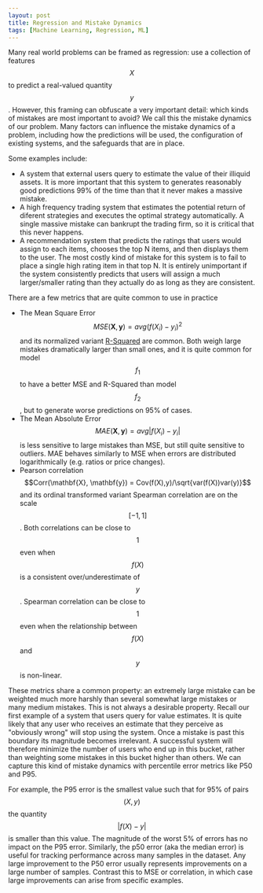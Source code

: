 ```yaml
---
layout: post
title: Regression and Mistake Dynamics
tags: [Machine Learning, Regression, ML]
---
```

<script> 
  (function(i,s,o,g,r,a,m){i['GoogleAnalyticsObject']=r;i[r]=i[r]||function(){
  (i[r].q=i[r].q||[]).push(arguments)},i[r].l=1*new Date();a=s.createElement(o),
  m=s.getElementsByTagName(o)[0];a.async=1;a.src=g;m.parentNode.insertBefore(a,m)
  })(window,document,'script','https://www.google-analytics.com/analytics.js','ga');

  ga('create', 'UA-82391879-1', 'auto');
  ga('send', 'pageview');

</script>



Many real world problems can be framed as regression: use a collection of features $$X$$ to predict a real-valued quantity $$y$$. However, this framing can obfuscate a very important detail: which kinds of mistakes are most important to avoid? We call this the mistake dynamics of our problem. Many factors can influence the mistake dynamics of a problem, including how the predictions will be used, the configuration of existing systems, and the safeguards that are in place.

Some examples include:
* A system that external users query to estimate the value of their illiquid assets. It is more important that this system to generates reasonably good predictions 99% of the time than that it never makes a massive mistake.
* A high frequency trading system that estimates the potential return of diferent strategies and executes the optimal strategy automatically. A single massive mistake can bankrupt the trading firm, so it is critical that this never happens. 
* A recommendation system that predicts the ratings that users would assign to each items, chooses the top N items, and then displays them to the user. The most costly kind of mistake for this system is to fail to place a single high rating item in that top N. It is entirely unimportant if the system consistently predicts that users will assign a much larger/smaller rating than they actually do as long as they are consistent. 


There are a few metrics that are quite common to use in practice
* The Mean Square Error $$MSE(\mathbf{X}, \mathbf{y}) = avg (f(X_i) - y_i)^2$$ and its normalized variant [R-Squared](https://danshiebler.com/2017-6-25-metrics) are common. Both weigh large mistakes dramatically larger than small ones, and it is quite common for model $$f_1$$ to have a better MSE and R-Squared than model $$f_2$$, but to generate worse predictions on 95% of cases.
* The Mean Absolute Error $$MAE(\mathbf{X}, \mathbf{y}) = avg \vert f(X_i) - y_i \vert$$ is less sensitive to large mistakes than MSE, but still quite sensitive to outliers. MAE behaves similarly to MSE when errors are distributed logarithmically (e.g. ratios or price changes).
* Pearson correlation $$Corr(\mathbf{X}, \mathbf{y}) = Cov(f(X),y)/\sqrt{var(f(X))var(y)}$$ and its ordinal transformed variant Spearman correlation are on the scale $$[-1,1]$$. Both correlations can be close to $$1$$ even when $$f(X)$$ is a consistent over/underestimate of $$y$$. Spearman correlation can be close to $$1$$ even when the relationship between $$f(X)$$ and $$y$$ is non-linear. 

These metrics share a common property: an extremely large mistake can be weighted much more harshly than several somewhat large mistakes or many medium mistakes. This is not always a desirable property. Recall our first example of a system that users query for value estimates. It is quite likely that any user who receives an estimate that they perceive as "obviously wrong" will stop using the system. Once a mistake is past this boundary its magnitude becomes irrelevant. A successful system will therefore minimize the number of users who end up in this bucket, rather than weighting some mistakes in this bucket higher than others. We can capture this kind of mistake dynamics with percentile error metrics like P50 and P95.

For example, the P95 error is the smallest value such that for 95% of pairs $$(X, y)$$ the quantity $$ \vert f(X) - y \vert$$ is smaller than this value. The magnitude of the worst 5% of errors has no impact on the P95 error. Similarly, the p50 error (aka the median error) is useful for tracking performance across many samples in the dataset. Any large improvement to the P50 error usually represents improvements on a large number of samples. Contrast this to MSE or correlation, in which case large improvements can arise from specific examples.




<!-- 

* A demand forecasting system that a large distributor builds to inform their supply strategy of an item with a very short shelf life. Both consistent small mistakes and infrequent large mistakes will erode the distributor's margin and be equally damaging. 

There are a few metrics that are quite common to use in practice
* The Mean Square Error (MSE) of our model $$f$$ is the average of the squared differences $$(f(X) - y)^2$$ between our model predictions and target values. MSE is very commonly used, probably because of its relationship with the normal distribution. Despite being a darling of statisticians MSE is often not the best metric for real world regression problems. It weighs large mistakes dramatically larger than small ones, and it is quite common for model A to have a better MSE than model B, but to generate worse predictions on 95% of cases. Note that MSE is often reported as [R-Squared](https://danshiebler.com/2017-6-25-metrics)), which is scaled from $$[0,1]$$ and equivalent up to a constant factor determined by the distribution of $$y$$.
* The Mean Absolute Error (MAE) of our model $$f$$ is the average of the absolute values of the differences $$|f(X) - y|$$ between our model predictions and target values. MAE is less sensitive to large mistakes than MSE, but it is still quite sensitive to outlier values. On datasets where errors are distributed logarithmically (quite common when predicting ratios or price changes) MAE behaves very similarly to MSE.
* The Pearson correlation between our model $$f$$ and target quantity $$y$$ tracks the strength of the linear relationship between the model predictions $$f(X)$$ and targets $$y$$. Formally if we define $$A$$ to be a vector of model predictions $$f(X_i)$$  and $$B$$ to be a vector of targets $$y_i$$ then Pearson correlation of $$A,B$$ is $$Corr(A,B) = Cov(A,B)/\sqrt{var(A)var(B)}$$ where $$Cov(A,B)$$ is the empirical covariance of $$A,B$$. Pearson correlation is on the scale $$[-1,1]$$ and it is not scale sensitive: this metric can be close to $$1$$ even $$f(X)$$ is a consistent over/underestimate.
* The Spearman correlation between our model $$f$$ and target quantity $$y$$ tracks the monotonicity of the relationship between the model predictions $$f(X)$$ and targets $$y$$. This metric is the Pearson correlation of the ordinal transformations of $$f(X)$$ and $$y$$, and therefore measures the strength of the linear relationship between the ordered indices of the model predictions and target quantities. Unlike Pearson correlation, Spearman correlation can be close to $$1$$ even when the relationship between $$f(X)$$ and $$y$$ is non-linear

A single large mistake is unlikely


A single massive mistake can bankrupt the distributor, whereas small errors in  


 a very high rating item below a very low rating item. Missing the 


- If our objective is to predict users' affinities for potential recommendations, then a ranking system where we predict the likelihood that a user will like a piece of content


We can only confidently use regression to solve any real world problem if we first choose a metric that captures that problem's core requirements.

However, exhibit  the mapping of mistake type -> impact that arises in 
many real world problems exhibit mistake dynamics most commonly used regression metrics are only


 packages report metrics that are quite nuanced and weight mistakes quites differently from the n

However, this framing can is deceptively complex, and it can ask

Despite this apparent simplicity, regression problems can be quite different based on the core problem 




However, none of these metrics r
 -->